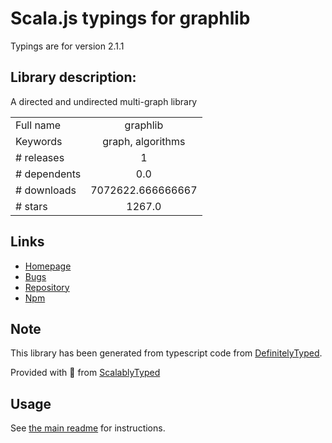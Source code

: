 
# Scala.js typings for graphlib

Typings are for version 2.1.1

## Library description:
A directed and undirected multi-graph library

|                    |                 |
| ------------------ | :-------------: |
| Full name          | graphlib |
| Keywords           | graph, algorithms |
| # releases         | 1 |
| # dependents       | 0.0 |
| # downloads        | 7072622.666666667 |
| # stars            | 1267.0 |

## Links
- [Homepage](https://github.com/dagrejs/graphlib#readme)
- [Bugs](https://github.com/dagrejs/graphlib/issues)
- [Repository](https://github.com/dagrejs/graphlib)
- [Npm](https://www.npmjs.com/package/graphlib)
    


## Note
This library has been generated from typescript code from [DefinitelyTyped](https://definitelytyped.org).

Provided with :purple_heart: from [ScalablyTyped](https://github.com/oyvindberg/ScalablyTyped)

## Usage
See [the main readme](../../readme.md) for instructions.


